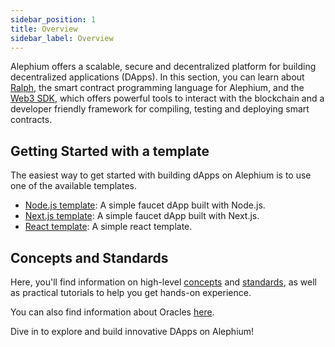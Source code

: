 ```yaml
---
sidebar_position: 1
title: Overview
sidebar_label: Overview
---
```


Alephium offers a scalable, secure and decentralized platform for
building decentralized applications (DApps). In this section, you can
learn about [Ralph](/ralph), the smart contract
programming language for Alephium, and the [Web3
SDK](/sdk/getting-started), which offers powerful tools to
interact with the blockchain and a developer friendly framework
for compiling, testing and deploying smart contracts.

## Getting Started with a template

The easiest way to get started with building dApps on Alephium is to use one of the available templates.

* [Node.js template](https://github.com/alephium/nodejs-dapp-template): A simple faucet dApp built with Node.js.
* [Next.js template](https://github.com/alephium/nextjs-dapp-template): A simple faucet dApp built with Next.js.
* [React template](https://github.com/alephium/react-dapp-template): A simple react template.

## Concepts and Standards

Here, you'll find information on high-level
[concepts](/dapps/concepts/overview) and
[standards](/dapps/standards/fungible-tokens), as well as practical
tutorials to help you get hands-on experience.

You can also find information about Oracles [here](https://docs.alephium.org/infrastructure/Oracles).

Dive in to explore and build innovative DApps on Alephium!
